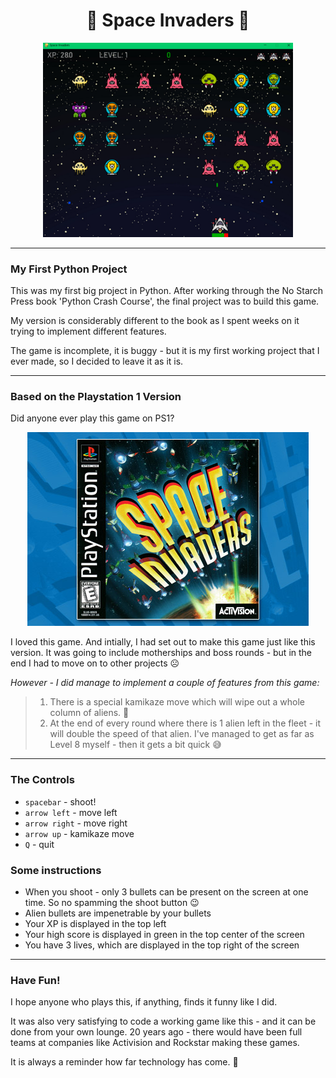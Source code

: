 <div id="header" align="center">
<h1>
👾 Space Invaders 👾
</h1>
<img src="./images/space_invaders.png" width="400" />
</div>

---

### My First Python Project

This was my first big project in Python. After working through the No 
Starch Press book 'Python Crash Course', the final project was to build 
this game. 

My version is considerably different to the book as I spent weeks on it
trying to implement different features.

The game is incomplete, it is buggy - but it is my first working project 
that I ever made, so I decided to leave it as it is.

---

### Based on the Playstation 1 Version

Did anyone ever play this game on PS1? 

<div align="center">
<img src="./images/ps1_game_cover.jpg" />
</div>

I loved this game. And intially, I had set out to make this game just like 
this version. It was going to include motherships and boss rounds - but in 
the end I had to move on to other projects ☹️

_However - I did manage to implement a couple of features from this game:_

>1. There is a special kamikaze move which will wipe out a whole column of 
  aliens. 🚀
>2. At the end of every round where there is 1 alien left in the fleet - it 
  will double the speed of that alien. I've managed to get as far as Level 
  8 myself - then it gets a bit quick 😅 

---

### The Controls

- <code>spacebar</code> - shoot!
- <code>arrow left</code> - move left
- <code>arrow right</code> - move right
- <code>arrow up</code> - kamikaze move
- <code>Q</code> - quit

### Some instructions

- When you shoot - only 3 bullets can be present on the screen at one time. 
  So no spamming the shoot button 😉
- Alien bullets are impenetrable by your bullets
- Your XP is displayed in the top left
- Your high score is displayed in green in the top center of the screen
- You have 3 lives, which are displayed in the top right of the screen

---

### Have Fun!

I hope anyone who plays this, if anything, finds it funny like I did. 

It was also very satisfying to code a working game like this - and it can 
be done from your own lounge. 20 years ago - there would have been full 
teams at companies like Activision and Rockstar making these games.

It is always a reminder how far technology has come. 🤯

